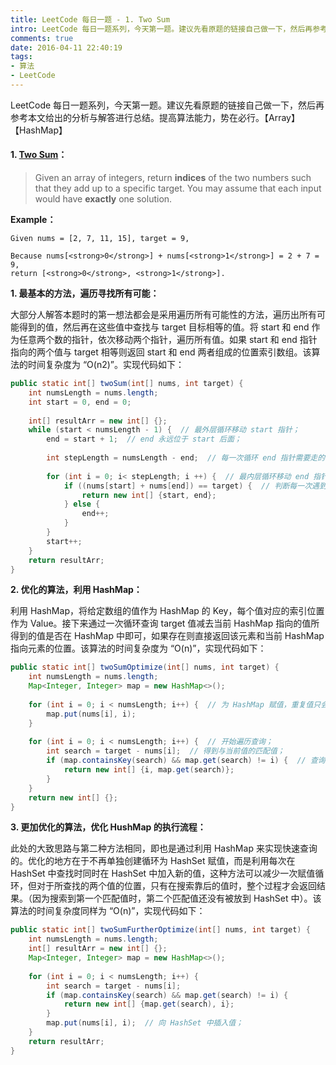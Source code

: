 ```yaml
---
title: LeetCode 每日一题 - 1. Two Sum
intro: LeetCode 每日一题系列，今天第一题。建议先看原题的链接自己做一下，然后再参考本文给出的分析与解答进行总结。提高算法能力，势在必行。【Array】【HashMap】
comments: true
date: 2016-04-11 22:40:19
tags:
- 算法
- LeetCode
---
```


LeetCode 每日一题系列，今天第一题。建议先看原题的链接自己做一下，然后再参考本文给出的分析与解答进行总结。提高算法能力，势在必行。【Array】【HashMap】

#### 1. [Two Sum](https://leetcode.com/problems/two-sum/)：

> Given an array of integers, return **indices** of the two numbers such that they add up to a specific target. You may assume that each input would have **exactly** one solution.

**Example：**

```text
Given nums = [2, 7, 11, 15], target = 9,

Because nums[<strong>0</strong>] + nums[<strong>1</strong>] = 2 + 7 = 9,
return [<strong>0</strong>, <strong>1</strong>].
```

**1. 最基本的方法，遍历寻找所有可能：**

大部分人解答本题时的第一想法都会是采用遍历所有可能性的方法，遍历出所有可能得到的值，然后再在这些值中查找与 target 目标相等的值。将 start 和 end 作为任意两个数的指针，依次移动两个指针，遍历所有值。如果 start 和 end 指针指向的两个值与 target 相等则返回 start 和 end 两者组成的位置索引数组。该算法的时间复杂度为 “O(n2)”。实现代码如下：

```java
public static int[] twoSum(int[] nums, int target) {
    int numsLength = nums.length;
    int start = 0, end = 0;
    
    int[] resultArr = new int[] {};
    while (start < numsLength - 1) {  // 最外层循环移动 start 指针；
    	end = start + 1;  // end 永远位于 start 后面；
    	
    	int stepLength = numsLength - end;  // 每一次循环 end 指针需要走的步长；
    	
    	for (int i = 0; i< stepLength; i ++) {  // 最内层循环移动 end 指针；
    		if ((nums[start] + nums[end]) == target) {  // 判断每一次遇到的值是否与 target 相等；
    			return new int[] {start, end};
    		} else {
    			end++;
    		}
    	}
    	start++;
    }   
    return resultArr;
}
```

**2. 优化的算法，利用 HashMap：**

利用 HashMap，将给定数组的值作为 HashMap 的 Key，每个值对应的索引位置作为 Value。接下来通过一次循环查询 target 值减去当前 HashMap 指向的值所得到的值是否在 HashMap 中即可，如果存在则直接返回该元素和当前 HashMap 指向元素的位置。该算法的时间复杂度为 “O(n)”，实现代码如下：

```java
public static int[] twoSumOptimize(int[] nums, int target) {
    int numsLength = nums.length;
    Map<Integer, Integer> map = new HashMap<>();
	
    for (int i = 0; i < numsLength; i++) {  // 为 HashMap 赋值，重复值只会取最后一次出现的，重复值无用；
        map.put(nums[i], i);
    }
    
    for (int i = 0; i < numsLength; i++) {  // 开始遍历查询；
        int search = target - nums[i];  // 得到与当前值的匹配值；
        if (map.containsKey(search) && map.get(search) != i) {  // 查询匹配值是否存在于 HashMap 中，并且匹配值不能是自己； 
            return new int[] {i, map.get(search)};
        }
    }
    return new int[] {};
}
```

**3. 更加优化的算法，优化 HushMap 的执行流程：**

此处的大致思路与第二种方法相同，即也是通过利用 HashMap 来实现快速查询的。优化的地方在于不再单独创建循环为 HashSet 赋值，而是利用每次在 HashSet 中查找时同时在 HashSet 中加入新的值，这种方法可以减少一次赋值循环，但对于所查找的两个值的位置，只有在搜索靠后的值时，整个过程才会返回结果。（因为搜索到第一个匹配值时，第二个匹配值还没有被放到 HashSet 中）。该算法的时间复杂度同样为 “O(n)”，实现代码如下：

```java
public static int[] twoSumFurtherOptimize(int[] nums, int target) {
    int numsLength = nums.length;
    int[] resultArr = new int[] {};
    Map<Integer, Integer> map = new HashMap<>();
	
    for (int i = 0; i < numsLength; i++) {
        int search = target - nums[i];
        if (map.containsKey(search) && map.get(search) != i) {
            return new int[] {map.get(search), i};
        }
        map.put(nums[i], i);  // 向 HashSet 中插入值；
    }
    return resultArr;
}
```
